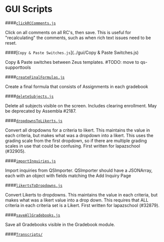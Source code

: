 GUI Scripts
===

####[`clickRCComments.js`](../gui/clickRCComments.js)

 Click on all comments on all RC's, then save. This is useful for "recalculating" the comments, such as when rich text issues need to be reset. 

####[`Copy & Paste Switches.js`](../gui/Copy & Paste Switches.js)

 Copy & Paste switches between Zeus templates. \#TODO: move to qs-supporttools 

####[`createFinalFormulas.js`](../gui/createFinalFormulas.js)

 Create a final formula that consists of Assignments in each gradebook 

####[`deleteSubjects.js`](../gui/deleteSubjects.js)

 Delete all subjects visible on the screen. Includes clearing enrollment. May be deprecated by Assembla \#2187. 

####[`dropdownsToLikerts.js`](../gui/dropdownsToLikerts.js)

 Convert all dropdowns for a criteria to likert. This maintains the value in each criteria, but makes what was a dropdown into a likert. This uses the grading scale from the first dropdown, so if there are multiple grading scales in use that could be confusing. First written for lapazschool (\#32905). 

####[`importInquiries.js`](../gui/importInquiries.js)

 Import inquiries from QSImporter. QSImporter should have a JSONArray, each with an object with fields matching the Add Inquiry Page 

####[`likertsToDropdowns.js`](../gui/likertsToDropdowns.js)

 Convert Likerts to dropdowns. This maintains the value in each criteria, but makes what was a likert value into a drop down. This requires that ALL criteria in each criteria set is a Likert. First written for lapazschool (\#32879). 

####[`saveAllGradebooks.js`](../gui/saveAllGradebooks.js)

 Save all Gradebooks visible in the Gradebook module. 

####[`Transcripts/`](../gui/Transcripts)